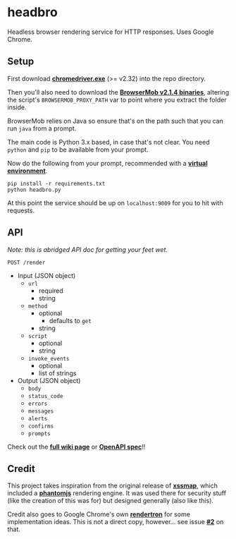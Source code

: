 
# headbro

Headless browser rendering service for HTTP responses. Uses Google Chrome.

## Setup

First download [**chromedriver.exe**](https://sites.google.com/a/chromium.org/chromedriver/downloads) (>= v2.32) into the repo directory.

Then you'll also need to download the [**BrowserMob v2.1.4 binaries**](https://github.com/lightbody/browsermob-proxy/releases/download/browsermob-proxy-2.1.4/browsermob-proxy-2.1.4-bin.zip), altering the script's `BROWSERMOB_PROXY_PATH` var to point where you extract the folder inside.

BrowserMob relies on Java so ensure that's on the path such that you can run `java` from a prompt.

The main code is Python 3.x based, in case that's not clear. You need `python` and `pip` to be available from your prompt.

Now do the following from your prompt, recommended with a [**virtual environment**](https://docs.python.org/3/library/venv.html).

```
pip install -r requirements.txt
python headbro.py
```

At this point the service should be up on `localhost:9009` for you to hit with requests.

## API

*Note: this is abridged API doc for getting your feet wet.*

`POST /render`

- Input (JSON object)
    - `url`
        - required
        - string
    - `method`
        - optional
            - defaults to `get`
        - string
    - `script`
        - optional
        - string
    - `invoke_events`
        - optional
        - list of strings
- Output (JSON object)
    - `body`
    - `status_code`
    - `errors`
    - `messages`
    - `alerts`
    - `confirms`
    - `prompts`
    
Check out the [**full wiki page**](https://github.com/gingeleski/headbro/wiki/API-documentation) or [**OpenAPI spec**](https://github.com/gingeleski/headbro/blob/master/swagger.json)!!

## Credit

This project takes inspiration from the original release of [**xssmap**](https://github.com/secdec/xssmap), which included a [**phantomjs**](https://en.wikipedia.org/wiki/PhantomJS) rendering engine. It was used there for security stuff (like the creation of this was for) but designed generally (also like this).

Credit also goes to Google Chrome's own [**rendertron**](https://github.com/GoogleChrome/rendertron) for some implementation ideas. This is not a direct copy, however... see issue [**#2**](https://github.com/gingeleski/headbro/issues/2) on that.
